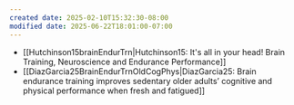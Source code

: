 ```yaml
---
created date: 2025-02-10T15:32:30-08:00
modified date: 2025-06-22T18:01:00-07:00
---
```


- [[Hutchinson15brainEndurTrn|Hutchinson15: It's all in your head! Brain Training, Neuroscience and Endurance Performance]] 
- [[DiazGarcia25BrainEndurTrnOldCogPhys|DiazGarcia25: Brain endurance training improves sedentary older adults’ cognitive and physical performance when fresh and fatigued]] 